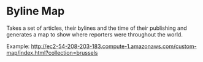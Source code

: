 # Byline Map

Takes a set of articles, their bylines and the time of their publishing and generates a map to show where reporters were throughout the world.


Example: http://ec2-54-208-203-183.compute-1.amazonaws.com/custom-map/index.html?collection=brussels